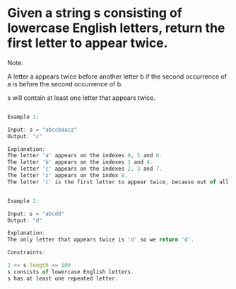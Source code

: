 # Given a string s consisting of lowercase English letters, return the first letter to appear twice.

Note:

A letter a appears twice before another letter b if the second occurrence of a is before the second occurrence of b.

s will contain at least one letter that appears twice.
 
```js 

Example 1:

Input: s = "abccbaacz"
Output: "c"

Explanation:
The letter 'a' appears on the indexes 0, 5 and 6.
The letter 'b' appears on the indexes 1 and 4.
The letter 'c' appears on the indexes 2, 3 and 7.
The letter 'z' appears on the index 8.
The letter 'c' is the first letter to appear twice, because out of all the letters the index of its second occurrence is the smallest.
```

```js

Example 2:

Input: s = "abcdd"
Output: "d"

Explanation:
The only letter that appears twice is 'd' so we return 'd'.
 ```


```js
Constraints:

2 <= s.length <= 100
s consists of lowercase English letters.
s has at least one repeated letter.
